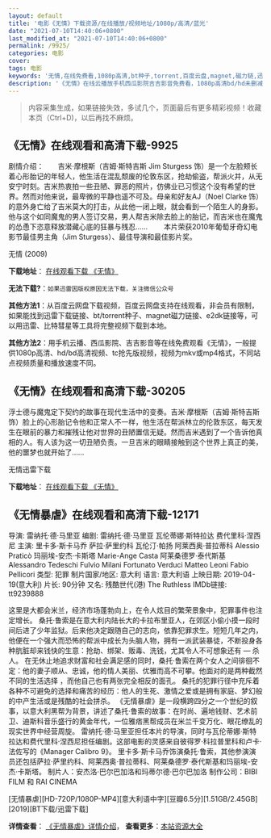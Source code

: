 ```yaml
---
layout: default
title: '电影《无情》下载资源/在线播放/视频地址/1080p/高清/蓝光'
date: "2021-07-10T14:40:06+0800"
last_modified_at: "2021-07-10T14:40:06+0800"
permalink: /9925/
categories: 电影
cover:
tags: 电影
keywords: '无情,在线免费看,1080p高清,bt种子,torrent,百度云盘,magnet,磁力链,迅雷下载资源'
description: '《无情》在线云播放手机西瓜影院吉吉影音免费看，1080p高清bd/hd未删减完整版和tc抢先枪版，mkv/mp4格式，附带bt/torrent种子、magnet/磁力链、百度云盘、网盘资源迅雷下载链接'
---
```


>内容采集生成，如果链接失效，多试几个，页面最后有更多精彩视频！收藏本页（Ctrl+D)，以后再找不麻烦。


## 《无情》在线观看和高清下载-9925

剧情介绍：　　吉米·摩根斯（吉姆·斯特吉斯 Jim Sturgess 饰）是一个左脸颊长着心形胎记的年轻人，他生活在混乱颓废的伦敦东区，抢劫偷盗，帮派火并，从无安宁时刻。吉米热衷拍一些丑陋、罪恶的照片，仿佛业已习惯这个没有希望的世界。然而对他来说，最卑微的平静也遥不可及。母亲和好友AJ（Noel Clarke 饰）的意外身亡给了吉米莫大的打击，从此他一闭上眼，就会看到一个陌生人的身影。他与这个如同魔鬼的男人签订交易，男人帮吉米除去脸上的胎记，而吉米也在魔鬼的怂恿下恣意释放潜藏心底的狂暴与残忍…… 　　本片荣获2010年葡萄牙奇幻电影节最佳男主角（Jim Sturgess）、最佳导演和最佳影片奖。


无情 (2009)

**下载地址**： [在线观看下载 《无情》](https://www.btbtdy.me/btdy/dy8863.html) 


**无法下载?**：`如果迅雷因版权原因无法下载，关注微信公众号 `

**其他方法1**：从百度云网盘下载视频，百度云网盘支持在线观看，非会员有限制，如果能找到迅雷下载链接、bt/torrent种子、magnet磁力链接、e2dk链接等，可以用迅雷、比特彗星等工具将完整视频下载到本地。

**其他方法2**：用手机云播、西瓜影院、吉吉影音等在线免费观看《无情》，一般提供1080p高清、hd/bd高清视频、tc抢先版视频，视频为mkv或mp4格式，不同站点视频质量和播放速度不同。


## 《无情》在线观看和高清下载-30205

浮士德与魔鬼定下契约的故事在现代生活中的变奏。吉米&middot;摩根斯（吉姆·斯特吉斯 饰）脸上的心形胎记令他和正常人不一样，他生活在帮派林立的伦敦东区，每天发生在眼前的暴力和摧残让他对世界的丑陋置信无疑。然而吉米遇到了一个告诉他真相的人。有人该为这一切丑陋负责。一旦吉米的眼睛接触到这个世界上真正的美，他的噩梦也就开始了……


无情迅雷下载

**下载地址**： [在线观看下载 《无情》](https://www.993dy.com//vod-detail-id-18476.html) 


## 《无情暴虐》在线观看和高清下载-12171

导演: 雷纳托·德·马里亚 编剧: 雷纳托·德·马里亚 瓦伦蒂娜·斯特拉达 费代里科·涅西尼 主演: 里卡多·斯卡马乔 萨拉·萨里约科 瓦伦汀·帕扬 阿莱西奥·普拉蒂科 Alessio Praticò 玛丽埃-安杰·卡斯塔 Marie-Ange Casta 阿莱桑德罗·泰代斯基 Alessandro Tedeschi Fulvio Milani Fortunato Verduci Matteo Leoni Fabio Pellicori 类型: 犯罪 制片国家/地区: 意大利 语言: 意大利语 上映日期: 2019-04-19(意大利) 片长: 90分钟 又名: 残酷世代(港) The Ruthless IMDb链接: tt9239888

这里是大都会米兰，经济市场蓬勃向上，在令人炫目的繁荣景象中，犯罪事件也注定增长。 桑托·鲁索是在意大利内陆长大的卡拉布里亚人，在郊区小偷小摸一段时间后进了少年监狱。后来他决定跟随自己的志向，依靠犯罪求生。短短几年之内，他便在一个强大而恐怖的帮派中成长为头脑人物，拥有一派武装暴徒，不断投身各种肮脏却来钱快的生意：抢劫、绑架、贩毒、洗钱，尤其令人不可想象还有 — 杀人。 在无休止地追求财富和社会满足感的同时，桑托·鲁索在两个女人之间徘徊不定：他的妻子顺从、忠诚，他的情人美丽、优雅而高不可攀。他面对的是两种截然不同的生活选择 ，而他自己也有两张完全相反的面孔。 桑托的犯罪行径中充斥着各种不可避免的选择和痛苦的经历：他人的生死、激情之爱或是拥有家庭、梦幻般的中产生活或是残酷的社会拼杀。 《无情暴虐》是一段横跨四分之一个世纪的叙事，以意大利黑帮为背景，讲述了桑托·鲁索的故事：在时尚、遍地钱财、艺术前卫、迪斯科音乐盛行的黄金年代，一位雅痞黑帮成员在米兰千变万化、眼花缭乱的现实世界中经营周旋。 雷纳托·德·马里亚担任本片的导演，同时与瓦伦蒂娜·斯特拉达和费代里科·涅西尼担任编剧。这部电影的灵感来自彼得罗·科拉普里科和卢卡·法佐写的《Manager Calibro 9》。 里卡多·斯卡马乔饰演桑托·鲁索，其他参演演员还包括萨拉·萨里约科、阿莱西奥·普拉蒂科、阿莱桑德罗·泰代斯基和玛丽埃-安杰·卡斯塔。 制片人：安杰洛·巴尔巴加洛和玛蒂尔德·巴尔巴加洛 制作公司：BIBI FILM 和 RAI CINEMA


[无情暴虐][HD-720P/1080P-MP4][意大利语中字][豆瓣6.5分][1.51GB/2.45GB][2019][BT下载/迅雷下载]

**详情查看**： [《无情暴虐》详情介绍](/movie/12171/)， **查看更多**：[本站资源大全](/movie/t/all/)

